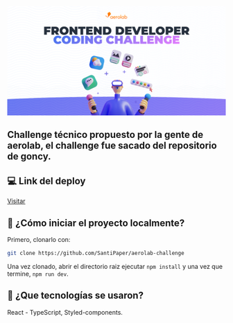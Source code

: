 <div align="center">


![Aerolab Challenge](./public/assets/github-cover-aerolab-frontend-developer-coding-challenge.png "Aerolab challenge")

</div>

## Challenge técnico propuesto por la gente de aerolab, el challenge fue sacado del repositorio de goncy.

## 💻 Link del deploy

[Visitar](https://aerolab-challenge-santi.vercel.app/)

## 🤔 ¿Cómo iniciar el proyecto localmente?

Primero, clonarlo con:

```bash
git clone https://github.com/SantiPaper/aerolab-challenge
```

Una vez clonado, abrir el directorio raiz ejecutar `npm install` y una vez que termine, `npm run dev`.


## 🧱 ¿Que tecnologías se usaron?

React - TypeScript, Styled-components.